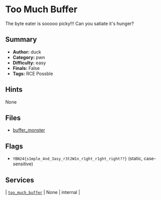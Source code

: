 # Too Much Buffer
The byte eater is sooooo picky!!! Can you satiate it's hunger?

## Summary
- **Author:** duck
- **Category:** pwn
- **Difficulty:** easy
- **Finals:** False
- **Tags:** RCE Possble

## Hints
None

## Files
- [buffer_monster](<dist/buffer_monster>)

## Flags
- `YBN24{s1mple_4nd_3asy_r3t2W1n_r1ght_r1ght_right??}` (static, case-sensitive)

## Services
| [`too_much_buffer`](<service/too_much_buffer>) | None | internal |
